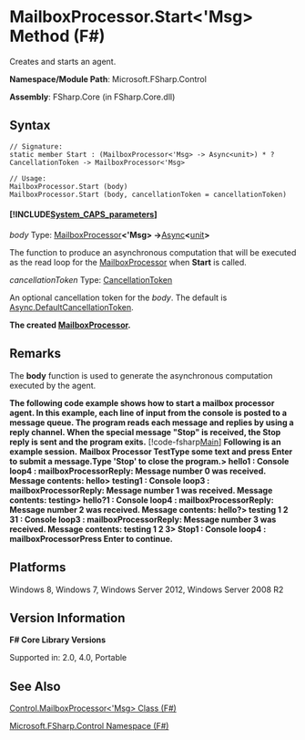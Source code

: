 # MailboxProcessor.Start<'Msg> Method (F#)

Creates and starts an agent.

**Namespace/Module Path**: Microsoft.FSharp.Control

**Assembly**: FSharp.Core (in FSharp.Core.dll)


## Syntax

```
// Signature:
static member Start : (MailboxProcessor<'Msg> -> Async<unit>) * ?CancellationToken -> MailboxProcessor<'Msg>

// Usage:
MailboxProcessor.Start (body)
MailboxProcessor.Start (body, cancellationToken = cancellationToken)
```

#### [!INCLUDE[System_CAPS_parameters](//System/Token/System_CAPS_parameters_md.md)]
*body*
Type: [MailboxProcessor](http://msdn.microsoft.com/en-us/library/2052c977-f787-4a0b-b25f-9444e26b5fdf)**&lt;'Msg&gt; -&gt;**[Async](http://msdn.microsoft.com/en-us/library/e0b28ea2-dea5-4021-b2b9-d7d4761babde)**&lt;**[unit](http://msdn.microsoft.com/en-us/library/00b837c2-6c8a-483a-87d3-0479c64037a7)**&gt;**


The function to produce an asynchronous computation that will be executed as the read loop for the [MailboxProcessor](http://msdn.microsoft.com/en-us/library/2052c977-f787-4a0b-b25f-9444e26b5fdf) when **Start** is called.


*cancellationToken*
Type: [CancellationToken](http://msdn.microsoft.com/en-us/library/31a3eafe-b61b-46c4-927d-bc9a3ae357c2)


An optional cancellation token for the *body*. The default is [Async.DefaultCancellationToken](http://msdn.microsoft.com/en-us/library/42e3356a-bd73-4174-beef-b36ca2006734).



**The created [MailboxProcessor](http://msdn.microsoft.com/en-us/library/2052c977-f787-4a0b-b25f-9444e26b5fdf).**
## Remarks
The **body** function is used to generate the asynchronous computation executed by the agent.

**The following code example shows how to start a mailbox processor agent. In this example, each line of input from the console is posted to a message queue. The program reads each message and replies by using a reply channel. When the special message "Stop" is received, the Stop reply is sent and the program exits.**
[!code-fsharp[Main](snippets/fsmailboxprocessor/snippet7.fs)]
**Following is an example session.**
**Mailbox Processor TestType some text and press Enter to submit a message.Type 'Stop' to close the program.&gt; hello1 : Console loop4 : mailboxProcessorReply: Message number 0 was received. Message contents: hello&gt; testing1 : Console loop3 : mailboxProcessorReply: Message number 1 was received. Message contents: testing&gt; hello?1 : Console loop4 : mailboxProcessorReply: Message number 2 was received. Message contents: hello?&gt; testing 1 2 31 : Console loop3 : mailboxProcessorReply: Message number 3 was received. Message contents: testing 1 2 3&gt; Stop1 : Console loop4 : mailboxProcessorPress Enter to continue.**
## Platforms
Windows 8, Windows 7, Windows Server 2012, Windows Server 2008 R2


## Version Information
**F# Core Library Versions**

Supported in: 2.0, 4.0, Portable




## See Also
[Control.MailboxProcessor&#60;'Msg&#62; Class &#40;F&#35;&#41;](Control.MailboxProcessor%3C%27Msg%3E+Class+%28FSharp%29.md)

[Microsoft.FSharp.Control Namespace &#40;F&#35;&#41;](Microsoft.FSharp.Control+Namespace+%28FSharp%29.md)

